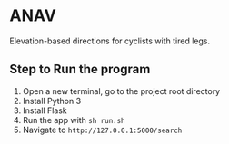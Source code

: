 # ANAV
Elevation-based directions for cyclists with tired legs.

## Step to Run the program

1. Open a new terminal, go to the project root directory
2. Install Python 3
3. Install Flask
4. Run the app with `sh run.sh`
5. Navigate to `http://127.0.0.1:5000/search`
